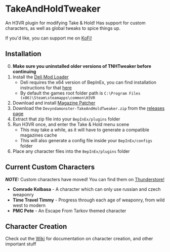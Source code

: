 # TakeAndHoldTweaker
An H3VR plugin for modifying Take &amp; Hold! Has support for custom characters, as well as global tweaks to spice things up.

If you'd like, you can support me on [KoFi!](https://ko-fi.com/devyn_myers)

## Installation
0. **Make sure you uninstalled older versions of TNHTweaker before continuing**
1. Install the [Deli Mod Loader](https://github.com/Deli-Counter/Deli)
    - Deli requires the x64 version of BepInEx, you can find installation instructions for that [here](https://bepinex.github.io/bepinex_docs/master/articles/user_guide/installation/index.html?tabs=tabid-win)
    - By default the games root folder path is `C:\Program Files (x86)\Steam\steamapps\common\H3VR`
2. Download and install [Magazine Patcher](https://github.com/devyndamonster/MagazinePatcher)
3. Download the `Devyndamonster-TakeAndHoldTweaker.zip` from the [releases page](https://github.com/devyndamonster/TakeAndHoldTweaker/releases)
4. Extract that zip file into your `BepInEx/plugins` folder
5. Run H3VR once, and enter the Take &amp; Hold menu scene
    - This may take a while, as it will have to generate a compatible magazines cache
    - This will also generate a config file inside your `BepInEx/configs` folder
6. Place any character files into the `BepInEx/plugins` folder

## Current Custom Characters

***NOTE:*** Custom characters have moved! You can find them on [Thunderstore!](https://h3vr.thunderstore.io/?q=&ordering=last-updated&included_categories=55)

- **Comrade Kolbasa** \- A character which can only use russian and czech weaponry
- **Time Travel Timmy** \- Progress through each age of weaponry, from wild west to modern
- **PMC Pete** \- An Escape From Tarkov themed character

## Character Creation
Check out the [Wiki](https://github.com/devyndamonster/TakeAndHoldTweaker/wiki) for documentation on character creation, and other important stuff
